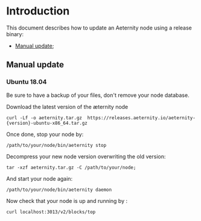 # Introduction

This document describes how to update an Aeternity node using a release binary:

* [Manual update](#manual-update);

## Manual update

### Ubuntu 18.04

Be sure to have a backup of your files, don't remove your node database.

Download the latest version of the æternity node

```
curl -Lf -o aeternity.tar.gz  https://releases.aeternity.io/aeternity-{version}-ubuntu-x86_64.tar.gz
```

Once done, stop your node by:

```
/path/to/your/node/bin/aeternity stop
```

Decompress your new node version overwriting the old version:

```
tar -xzf aeternity.tar.gz -C /path/to/your/node;
```

And start your node again:

```
/path/to/your/node/bin/aeternity daemon
```

Now check that your node is up and running by :


```
curl localhost:3013/v2/blocks/top
```
